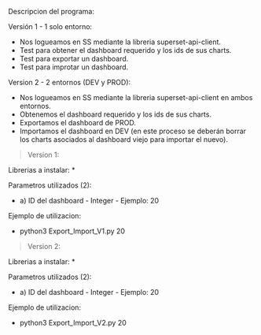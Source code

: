 Descripcion del programa: 

Versión 1 - 1 solo entorno:
* Nos logueamos en SS mediante la libreria superset-api-client. 
* Test para obtener el dashboard requerido y los ids de sus charts.
* Test para exportar un dashboard. 
* Test para improtar un dashboard.

Version 2 - 2 entornos (DEV y PROD):
* Nos logueamos en SS mediante la libreria superset-api-client en ambos entornos. 
* Obtenemos el dashboard requerido y los ids de sus charts.
* Exportamos el dashboard de PROD.
* Importamos el dashboard en DEV (en este proceso se deberán borrar los charts asociados al dashboard viejo para importar el nuevo).

>
> Version 1: 
> 

Librerias a instalar:
* 

Parametros utilizados (2):
* a) ID del dashboard - Integer - Ejemplo: 20

Ejemplo de utilizacion: 
* python3 Export_Import_V1.py 20

>
> Version 2:
> 

Librerias a instalar:
* 

Parametros utilizados (2):
* a) ID del dashboard - Integer - Ejemplo: 20

Ejemplo de utilizacion: 
* python3 Export_Import_V2.py 20

